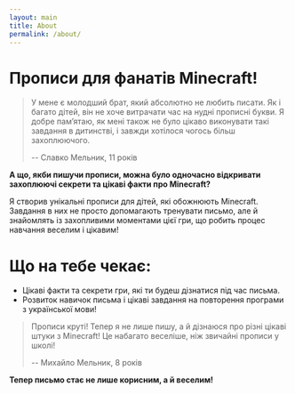 ```yaml
---
layout: main
title: About
permalink: /about/
---
```


# Прописи для фанатів Minecraft!️

>У мене є молодший брат, який абсолютно не любить писати. Як і багато дітей, він не хоче витрачати час на нудні прописні букви. Я добре пам’ятаю, як мені також не було цікаво виконувати такі завдання в дитинстві, і завжди хотілося чогось більш захоплюючого.
>
> -- Славко Мельник, 11 років

**А що, якби пишучи прописи, можна було одночасно відкривати захоплюючі секрети та цікаві факти про Minecraft?**

Я створив унікальні прописи для дітей, які обожнюють Minecraft. 
Завдання в них не просто допомагають тренувати письмо, але й знайомлять із захопливими моментами цієї гри, що робить процес навчання веселим і цікавим!

# Що на тебе чекає:
- Цікаві факти та секрети гри, які ти будеш дізнатися під час письма.
- Розвиток навичок письма і цікаві завдання на повторення програми з української мови!



> Прописи круті! Тепер я не лише пишу, а й дізнаюся про різні цікаві штуки з Minecraft! Це набагато веселіше, ніж звичайні прописи у школі!
>
> -- Михайло Мельник, 8 років



**Тепер письмо стає не лише корисним, а й веселим!**


